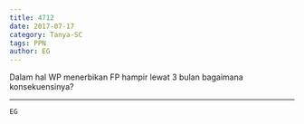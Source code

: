 ```yaml
---
title: 4712
date: 2017-07-17
category: Tanya-SC
tags: PPN
author: EG
---
```


Dalam hal WP menerbikan FP hampir lewat 3 bulan bagaimana konsekuensinya?

---



`EG`

